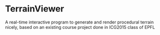 # TerrainViewer

A real-time interactive program to generate and render procedural terrain nicely, based on an existing course project done in ICG2015 class of EPFL
